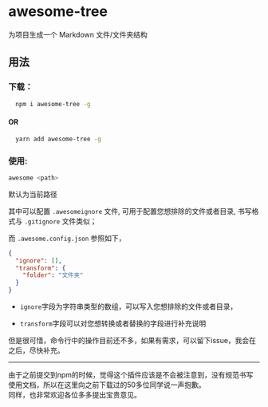 # awesome-tree

为项目生成一个 Markdown 文件/文件夹结构

## 用法

### 下载：

```BASH
  npm i awesome-tree -g
```

#### OR   

```BASH
  yarn add awesome-tree -g
```

### 使用:

```BASH
awesome <path>
```

默认为当前路径

其中可以配置 `.awesomeignore` 文件, 可用于配置您想排除的文件或者目录, 书写格式与 `.gitignore` 文件类似；

而 `.awesome.config.json` 参照如下，

```json
{
  "ignore": [],
  "transform": {
    "folder": "文件夹"
  }
}
```

* `ignore`字段为字符串类型的数组，可以写入您想排除的文件或者目录，

* `transform`字段可以对您想转换或者替换的字段进行补充说明
  

但是很可惜，命令行中的操作目前还不多，如果有需求，可以留下issue，我会在之后，尽快补充。

----
由于之前提交到npm的时候，觉得这个插件应该是不会被注意到，没有规范书写使用文档，所以在这里向之前下载过的50多位同学说一声抱歉。   
同样，也非常欢迎各位多多提出宝贵意见。
